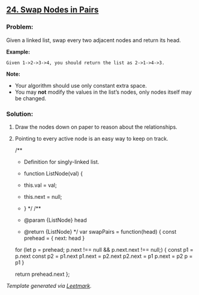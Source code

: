 [24. Swap Nodes in Pairs](https://leetcode.com/problems/swap-nodes-in-pairs/description/)
-----------------------------------------------------------------------------------------

### Problem:

Given a linked list, swap every two adjacent nodes and return its head.

**Example:**

    Given 1->2->3->4, you should return the list as 2->1->4->3.

**Note:**

-   Your algorithm should use only constant extra space.
-   You may **not** modify the values in the list’s nodes, only nodes itself may be changed.

### Solution:

1.  Draw the nodes down on paper to reason about the relationships.
2.  Pointing to every active node is an easy way to keep on track.

    /\*\*

    -   Definition for singly-linked list.
    -   function ListNode(val) {
    -   this.val = val;

    -   this.next = null;

    -   } \*/ /\*\*
    -   <span class="citation" data-cites="param">@param</span> {ListNode} head
    -   <span class="citation" data-cites="return">@return</span> {ListNode} \*/ var swapPairs = function(head) { const prehead = { next: head }

    for (let p = prehead; p.next !== null && p.next.next !== null;) { const p1 = p.next const p2 = p1.next p1.next = p2.next p2.next = p1 p.next = p2 p = p1 }

    return prehead.next };

*Template generated via [Leetmark](https://github.com/crimx/crx-leetmark).*

